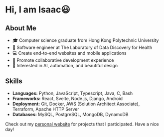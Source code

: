 # Hi, I am Isaac😃

## About Me

- 🎓 Computer science graduate from Hong Kong Polytechnic University
- 💼 Software engineer at The Laboratory of Data Discovery for Health
- 💻 Create end-to-end websites and mobile applications
- 🎨 Promote collaborative development experience 
- 🚀 Interested in AI, automation, and beautiful design

## Skills

- **Languages:** Python, JavaScript, Typescript, Java, C, Bash
- **Frameworks:** React, Svelte, Node.js, Django, Android
- **Deployment:** Git, Docker, AWS (Solution Architect Associate), Terraform, Apache HTTP Server
- **Databases:** MySQL, PostgreSQL, MongoDB, DynamoDB

Check out my [personal website](https://isaachkwu.github.io/) for projects that I participated. Have a nice day!
